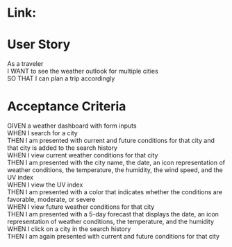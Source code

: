 # Link: 

# User Story
As a traveler <br>
I WANT to see the weather outlook for multiple cities <br>
SO THAT I can plan a trip accordingly

# Acceptance Criteria
GIVEN a weather dashboard with form inputs <br>
WHEN I search for a city <br>
THEN I am presented with current and future conditions for that city and that city is added to the search history <br>
WHEN I view current weather conditions for that city <br>
THEN I am presented with the city name, the date, an icon representation of weather conditions, the temperature, the humidity, the wind speed, and the UV index <br>
WHEN I view the UV index <br>
THEN I am presented with a color that indicates whether the conditions are favorable, moderate, or severe <br>
WHEN I view future weather conditions for that city <br>
THEN I am presented with a 5-day forecast that displays the date, an icon representation of weather conditions, the temperature, and the humidity <br>
WHEN I click on a city in the search history <br>
THEN I am again presented with current and future conditions for that city

